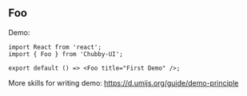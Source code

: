 ## Foo

Demo:

```tsx
import React from 'react';
import { Foo } from 'Chubby-UI';

export default () => <Foo title="First Demo" />;
```

More skills for writing demo: https://d.umijs.org/guide/demo-principle
